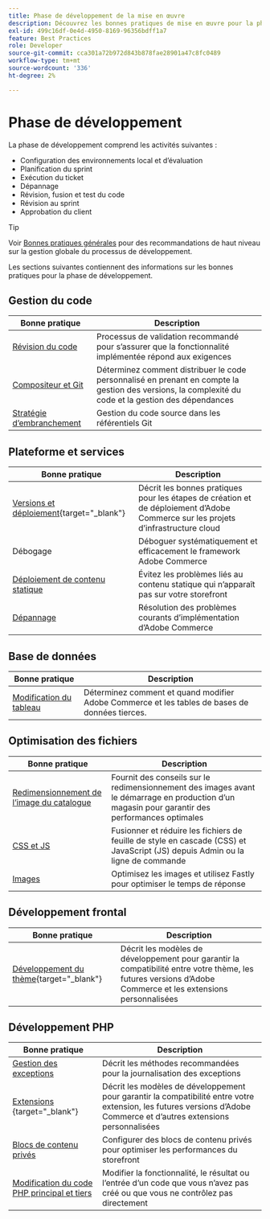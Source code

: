 ```yaml
---
title: Phase de développement de la mise en œuvre
description: Découvrez les bonnes pratiques de mise en œuvre pour la phase de développement des projets Adobe Commerce.
exl-id: 499c16df-0e4d-4950-8169-96356bdff1a7
feature: Best Practices
role: Developer
source-git-commit: cca301a72b972d843b878fae28901a47c8fc0489
workflow-type: tm+mt
source-wordcount: '336'
ht-degree: 2%

---
```



# Phase de développement

La phase de développement comprend les activités suivantes :

- Configuration des environnements local et d’évaluation
- Planification du sprint
- Exécution du ticket
- Dépannage
- Révision, fusion et test du code
- Révision au sprint
- Approbation du client

>[!TIP]
>
>Voir [Bonnes pratiques générales](general.md) pour des recommandations de haut niveau sur la gestion globale du processus de développement.

Les sections suivantes contiennent des informations sur les bonnes pratiques pour la phase de développement.

## Gestion du code

| Bonne pratique | Description |
|-----------------------------------------------------------------|--------------------------------------------------------------------------------------------------------------------------------------|
| [ Révision du code ](code-review.md) | Processus de validation recommandé pour s’assurer que la fonctionnalité implémentée répond aux exigences |
| [Compositeur et Git](code-management.md) | Déterminez comment distribuer le code personnalisé en prenant en compte la gestion des versions, la complexité du code et la gestion des dépendances |
| [Stratégie d’embranchement](git-branching.md) | Gestion du code source dans les référentiels Git |

## Plateforme et services

| Bonne pratique | Description |
|--------------------------------------------------------------------------------------------------------------------------------------------------------|-------------------------------------------------------------------------------------------------------------|
| [Versions et déploiement](https://experienceleague.adobe.com/docs/commerce-cloud-service/user-guide/develop/deploy/best-practices.html?lang=fr){target="_blank"} | Décrit les bonnes pratiques pour les étapes de création et de déploiement d’Adobe Commerce sur les projets d’infrastructure cloud |
| Débogage | Déboguer systématiquement et efficacement le framework Adobe Commerce |
| [Déploiement de contenu statique](static-content-deployment.md) | Évitez les problèmes liés au contenu statique qui n’apparaît pas sur votre storefront |
| [Dépannage](troubleshooting.md) | Résolution des problèmes courants d’implémentation d’Adobe Commerce |

## Base de données

| Bonne pratique | Description |
|----------------------------------------------------------------|---------------------------------------------------------------------------------|
| [Modification du tableau](modifying-core-and-third-party-tables.md) | Déterminez comment et quand modifier Adobe Commerce et les tables de bases de données tierces. |

## Optimisation des fichiers

| Bonne pratique | Description |
|-----------------------------------------------------|-----------------------------------------------------------------------------------------------------------|
| [Redimensionnement de l’image du catalogue](catalog-image-resizing.md) | Fournit des conseils sur le redimensionnement des images avant le démarrage en production d’un magasin pour garantir des performances optimales |
| [ CSS et JS ](optimize-css-js-files.md) | Fusionner et réduire les fichiers de feuille de style en cascade (CSS) et JavaScript (JS) depuis Admin ou la ligne de commande |
| [Images](image-optimization.md) | Optimisez les images et utilisez Fastly pour optimiser le temps de réponse |

## Développement frontal

| Bonne pratique | Description |
|----------------------------------------------------------------------------------------------------------------|------------------------------------------------------------------------------------------------------------------------------------------|
| [Développement du thème](https://developer.adobe.com/commerce/frontend-core/guide/best-practices/){target="_blank"} | Décrit les modèles de développement pour garantir la compatibilité entre votre thème, les futures versions d’Adobe Commerce et les extensions personnalisées |

## Développement PHP

| Bonne pratique | Description |
|-----------------------------------------------------------------------------------------|----------------------------------------------------------------------------------------------------------------------------------------------------|
| [Gestion des exceptions](exception-handling.md) | Décrit les méthodes recommandées pour la journalisation des exceptions |
| [ Extensions ](https://developer.adobe.com/commerce/php/best-practices/){target="_blank"} | Décrit les modèles de développement pour garantir la compatibilité entre votre extension, les futures versions d’Adobe Commerce et d’autres extensions personnalisées |
| [Blocs de contenu privés](private-content-block-configuration.md) | Configurer des blocs de contenu privés pour optimiser les performances du storefront |
| [Modification du code PHP principal et tiers](modifying-core-and-third-party-code.md) | Modifier la fonctionnalité, le résultat ou l’entrée d’un code que vous n’avez pas créé ou que vous ne contrôlez pas directement |
